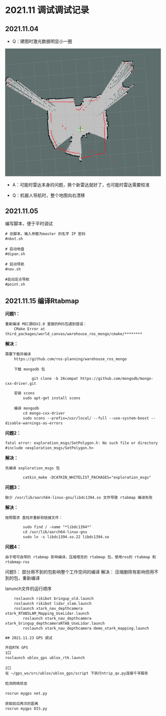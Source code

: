 # 2021.11 调试调试记录

## 2021.11.04 

- Q：建图时激光数据明显小一圈

![Image](https://raw.githubusercontent.com/simoonp/picture/main/debug/2021-11-04-15-31-29.png)

- A：可能时雷达本身的问题，换个新雷达就好了，也可能时雷达需要校准

- Q：机器人导航时，整个地图向右漂移

## 2021.11.05

编写脚本，便于平时调试

```shell
# 总脚本，输入参数为master 的名字 IP 密码
#nbot.sh    

# 启动地盘
#dipan.sh  

# 启动导航
#nav.sh  

#启动定点导航
#point.sh
```
## 2021.11.15 编译Rtabmap

**问题1：**

	重新编译 MEC源码V2.0 里面的ROS包遇到错误：
		CMake Error at third_packages/world_canvas/warehouse_ros_mongo/cmake/********
    
**解决：**

	需要下载并编译
		https://github.com/ros-planning/warehouse_ros_mongo
		
		下载 mongodb 包
```shell
			git clone -b 26compat https://github.com/mongodb/mongo-cxx-driver.git
```
		安装 scons
			sudo apt-get install scons

		编译 mongodb
			cd mongo-cxx-driver
			sudo scons --prefix=/usr/local/ --full --use-system-boost --disable-warnings-as-errors


**问题2：**

	fatal error: exploration_msgs/SetPolygon.h: No such file or directory #include <exploration_msgs/SetPolygon.h>
  
**解决：**

	先编译 exploration_msgs 包
```shell
		catkin_make -DCATKIN_WHITELIST_PACKAGES="exploration_msgs"
```
**问题3：**

	缺少 /usr/lib/aarch64-linux-gnu/libdc1394.so 文件导致 rtabmap 编译失败
  
**解决：**

	按照需求 查找并重新软链接文件：
```shell
		sudo find / -name "*libdc1394*"
		cd /usr/lib/aarch64-linux-gnu
		sudo ln -s libdc1394.so.22 libdc1394.so
```
**问题4：**

	由于塔可自带的 rtabmap 影响编译，压缩塔克的 rtabmap 包，使用ros的 rtabmap 和 rtabmap-ros

问题5：
	部分用不到的包影响整个工作空间的编译
解决：
	压缩删除有影响但用不到的包，重新编译

lanunch文件的运行顺序
```shell
	roslaunch rikibot bringup_old.launch
	roslaunch rikibot lidar_slam.launch
	roslaunch xtark_nav_depthcamera xtark_RTABSLAM_Mapping_UseLidar.launch
		roslaunch xtark_nav_depthcamera xtark_bringup_depthcameraRTAB_UseLidar.launch
		roslaunch xtark_nav_depthcamera demo_xtark_mapping.launch
```
		
	## 2021.11.23 GPS 调试
  
  ```
  开启RTK GPS 
1口
roslaunch ublox_gps ublox_rtk.launch

2口
在 ~/gps_ws/src/ublox/ublox_gps/script 下执行ntrip_qx.py连接千寻服务

检测网络状态

rosrun mygps net.py 

获取前后两次的距离
rosrun mygps DIS.py
  ```
